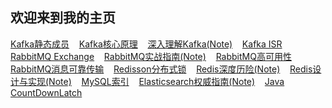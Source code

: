 ## 欢迎来到我的主页

[Kafka静态成员](kafka-static-membership.md) &nbsp;&nbsp;
[Kafka核心原理](kafka-main.md) &nbsp;&nbsp;
[深入理解Kafka(Note)](kafka-core.md) &nbsp;&nbsp;
[Kafka ISR](kafka-isr.md) &nbsp;&nbsp;
[RabbitMQ Exchange](rabbitmq-exchange.md) &nbsp;&nbsp;
[RabbitMQ实战指南(Note)](rabbitmq-guide.md) &nbsp;&nbsp;
[RabbitMQ高可用性](rabbitmq-high-availability.md) &nbsp;&nbsp;
[RabbitMQ消息可靠传输](rabbitmq-reliable.md) &nbsp;&nbsp;
[Redisson分布式锁](java-redisson.md) &nbsp;&nbsp;
[Redis深度历险(Note)](redis-deep.md) &nbsp;&nbsp;
[Redis设计与实现(Note)](redis-design.md) &nbsp;&nbsp;
[MySQL索引](mysql-index.md) &nbsp;&nbsp;
[Elasticsearch权威指南(Note)](elasticsearch-guide.md) &nbsp;&nbsp;
[Java CountDownLatch](java-CountDownLatch.md) &nbsp;&nbsp;
